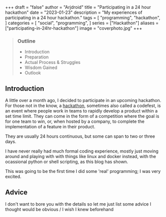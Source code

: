 +++
draft = "false"
author = "Arjdroid"
title = "Participating in a 24 hour hackathon"
date = "2023-01-23"
description = "My experiences of participating in a 24 hour hackathon."
tags = [
    "programming",
    "hackathon",
]
categories = [
    "social",
    "programming",
]
series = ["Hackathon"]
aliases = ["participating-in-24hr-hackathon"]
image = "coverphoto.jpg"
+++

> ### Outline
> * Introduction
> * Preparation
> * Actual Process & Struggles
> * Wisdom Gained
> * Outlook

## Introduction

A little over a month ago, I decided to participate in an upcoming hackathon. For those not in the know, a [hackathon](https://en.wikipedia.org/wiki/Hackathon), sometimes also called a codefest, is an event where people work in teams to rapidly develop a product within a set time limit. They can come in the form of a competition where the goal is for one team to win, or, when hosted by a company, to complete the implementation of a feature in their product.

They are usually 24 hours continuous, but some can span to two or three days.

I have never really had much formal coding experience, mostly just moving around and playing with with things like linux and docker instead, with the ocassional python or shell scripting, as this blog has shown. 

This was going to be the first time I did some 'real' programming; I was very excited.

## Advice

I don't want to bore you with the details so let me just list some advice I thought would be obvious / I wish I knew beforehand